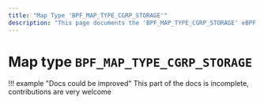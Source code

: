 ```yaml
---
title: "Map Type 'BPF_MAP_TYPE_CGRP_STORAGE'"
description: "This page documents the 'BPF_MAP_TYPE_CGRP_STORAGE' eBPF map type, including its definition, usage, program types that can use it, and examples."
---
```

# Map type `BPF_MAP_TYPE_CGRP_STORAGE`

!!! example "Docs could be improved"
    This part of the docs is incomplete, contributions are very welcome
